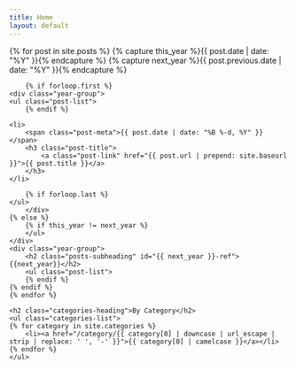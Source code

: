 ```yaml
---
title: Home
layout: default
---
```


<div class="contain">
	{% for post in site.posts %}
		{% capture this_year %}{{ post.date | date: "%Y" }}{% endcapture %}
		{% capture next_year %}{{ post.previous.date | date: "%Y" }}{% endcapture %}

		{% if forloop.first %}
	<div class="year-group">
	<ul class="post-list">
		{% endif %}

	<li>
		<span class="post-meta">{{ post.date | date: "%B %-d, %Y" }}</span>
		<h3 class="post-title">
			<a class="post-link" href="{{ post.url | prepend: site.baseurl }}">{{ post.title }}</a>
		</h3>
	</li>

		{% if forloop.last %}
	</ul>
		</div>
	{% else %}
		{% if this_year != next_year %}
		</ul>
	</div>
	<div class="year-group">
		<h2 class="posts-subheading" id="{{ next_year }}-ref">{{next_year}}</h2>
		<ul class="post-list">
		{% endif %}
	{% endif %}
	{% endfor %}

	<h2 class="categories-heading">By Category</h2>
	<ul class="categories-list">
	{% for category in site.categories %}
		<li><a href="/category/{{ category[0] | downcase | url_escape | strip | replace: ' ', '-' }}">{{ category[0] | camelcase }}</a></li>
	{% endfor %}
	</ul>
</div>